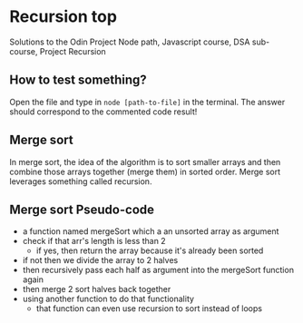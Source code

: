 # Recursion top

Solutions to the Odin Project Node path, Javascript course, DSA sub-course, Project Recursion

## How to test something?

Open the file and type in `node [path-to-file]` in the terminal.
The answer should correspond to the commented code result!

## Merge sort

In merge sort, the idea of the algorithm is to sort smaller arrays and then combine those arrays together (merge them) in sorted order.
Merge sort leverages something called recursion.

## Merge sort Pseudo-code

- a function named mergeSort which a an unsorted array as argument
- check if that arr's length is less than 2
  - if yes, then return the array because it's already been sorted
- if not then we divide the array to 2 halves
- then recursively pass each half as argument into the mergeSort function again
- then merge 2 sort halves back together
- using another function to do that functionality
  - that function can even use recursion to sort instead of loops
